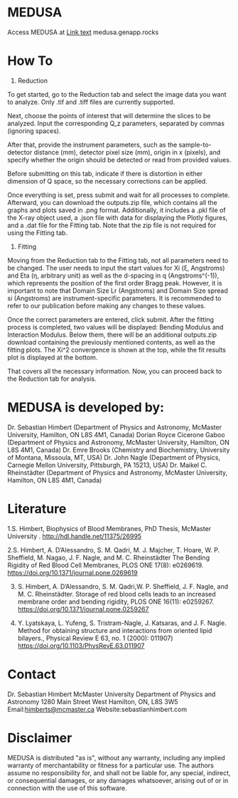 # MEDUSA
Access MEDUSA at [Link text](medusa.genapp.rocks 'Link title') medusa.genapp.rocks

# How To
1. Reduction

To get started, go to the Reduction tab and select the image data you want to analyze. Only .tif and .tiff files are currently supported.

Next, choose the points of interest that will determine the slices to be analyzed. Input the corresponding Q_z parameters, separated by commas (ignoring spaces).

After that, provide the instrument parameters, such as the sample-to-detector distance (mm), detector pixel size (mm), origin in x (pixels), and specify whether the origin should be detected or read from provided values.

Before submitting on this tab, indicate if there is distortion in either dimension of Q space, so the necessary corrections can be applied.

Once everything is set, press submit and wait for all processes to complete. Afterward, you can download the outputs.zip file, which contains all the graphs and plots saved in .png format. Additionally, it includes a .pkl file of the X-ray object used, a .json file with data for displaying the Plotly figures, and a .dat file for the Fitting tab. Note that the zip file is not required for using the Fitting tab.

1. Fitting

Moving from the Reduction tab to the Fitting tab, not all parameters need to be changed. The user needs to input the start values for Xi (ξ, Angstroms) and Eta (η, arbitrary unit) as well as the d-spacing in q (Angstroms^(-1)), which represents the position of the first order Bragg peak. However, it is important to note that Domain Size Lr (Angstroms) and Domain Size spread si (Angstroms) are instrument-specific parameters. It is recommended to refer to our publication before making any changes to these values.

Once the correct parameters are entered, click submit. After the fitting process is completed, two values will be displayed: Bending Modulus and Interaction Modulus. Below them, there will be an additional outputs.zip download containing the previously mentioned contents, as well as the fitting plots. The Xi^2 convergence is shown at the top, while the fit results plot is displayed at the bottom.

That covers all the necessary information. Now, you can proceed back to the Reduction tab for analysis.


# MEDUSA is developed by:

Dr. Sebastian Himbert (Department of Physics and Astronomy, McMaster University, Hamilton, ON L8S 4M1, Canada)
Dorian Royce Cicerone Gaboo (Department of Physics and Astronomy, McMaster University, Hamilton, ON L8S 4M1, Canada)
Dr. Emre Brooks (Chemistry and Biochemistry, University of Montana, Missoula, MT, USA)
Dr. John Nagle (Department of Physics, Carnegie Mellon University, Pittsburgh, PA 15213, USA)
Dr. Maikel C. Rheinstädter (Department of Physics and Astronomy, McMaster University, Hamilton, ON L8S 4M1, Canada)

# Literature

1.S. Himbert, Biophysics of Blood Membranes, PhD Thesis, McMaster University .  http://hdl.handle.net/11375/26995

2.S. Himbert, A. D’Alessandro, S. M. Qadri, M. J. Majcher, T. Hoare, W. P. Sheffield, M. Nagao, J. F. Nagle, and M. C. Rheinstädter The Bending Rigidity of Red Blood Cell Membranes, PLOS ONE 17(8): e0269619. https://doi.org/10.1371/journal.pone.0269619

3. S. Himbert, A. D’Alessandro, S. M. Qadri,W. P. Sheffield, J. F. Nagle, and M. C. Rheinstädter. Storage of red blood cells leads to an increased membrane order and bending rigidity, PLOS ONE 16(11): e0259267. https://doi.org/10.1371/journal.pone.0259267

4. Y. Lyatskaya, L. Yufeng, S. Tristram-Nagle, J. Katsaras, and J. F. Nagle. Method for obtaining structure and interactions from oriented lipid bilayers., Physical Review E 63, no. 1 (2000): 011907)  https://doi.org/10.1103/PhysRevE.63.011907

# Contact

Dr. Sebastian Himbert
McMaster University
Department of Physics and Astronomy
1280 Main Street West
Hamilton, ON, L8S 3W5
Email:himberts@mcmaster.ca
Website:sebastianhimbert.com

# Disclaimer

MEDUSA is distributed "as is", without any warranty, including any implied warranty of merchantability or fitness for a particular use. The authors assume no responsibility for, and shall not be liable for, any special, indirect, or consequential damages, or any damages whatsoever, arising out of or in connection with the use of this software.
